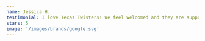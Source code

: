 ```yaml
---
name: Jessica H.
testimonial: I love Texas Twisters! We feel welcomed and they are supportive, skilled, and friendly. My daughter has thrived and developed such a love for gymnastics ❤️
stars: 5
image: '/images/brands/google.svg'
---
```

